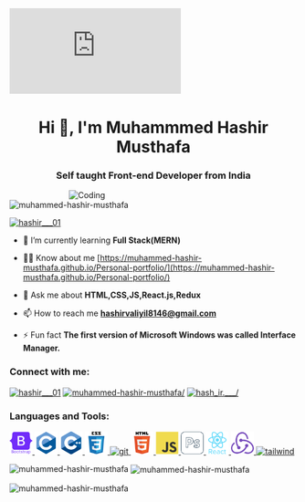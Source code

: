 ![MasterHead](https://www.freepik.com/free-photo/programming-background-with-person-working-with-codes-computer_38669459.htm?epik=dj0yJnU9X29BeVJlSndHaE1LNFA3R0JKaWh1bGUxNjU5ZVdnY3omcD0wJm49U29kM2tSd1V5UTBRVU1wRENoUWw0QSZ0PUFBQUFBR2FhVWRN)
<h1 align="center">Hi 👋, I'm Muhammmed Hashir Musthafa</h1>
<h3 align="center">Self taught Front-end Developer from India</h3>
<img align="right" alt="Coding" width="400" src="https://cdn.dribbble.com/users/1162077/screenshots/3848914/programmer.gif">

<p align="left"> <img src="https://komarev.com/ghpvc/?username=muhammed-hashir-musthafa&label=Profile%20views&color=0e75b6&style=flat" alt="muhammed-hashir-musthafa" /> </p>

<p align="left"> <a href="https://twitter.com/hashir___01" target="blank"><img src="https://img.shields.io/twitter/follow/hashir___01?logo=twitter&style=for-the-badge" alt="hashir___01" /></a> </p>

- 🌱 I’m currently learning **Full Stack(MERN)**

- 👨‍💻 Know about me [https://muhammed-hashir-musthafa.github.io/Personal-portfolio/](https://muhammed-hashir-musthafa.github.io/Personal-portfolio/)

- 💬 Ask me about **HTML,CSS,JS,React.js,Redux**

- 📫 How to reach me **hashirvaliyil8146@gmail.com**

- ⚡ Fun fact **The first version of Microsoft Windows was called Interface Manager.**

<h3 align="left">Connect with me:</h3>
<p align="left">
<a href="https://twitter.com/hashir___01" target="blank"><img align="center" src="https://raw.githubusercontent.com/rahuldkjain/github-profile-readme-generator/master/src/images/icons/Social/twitter.svg" alt="hashir___01" height="30" width="40" /></a>
<a href="https://linkedin.com/in/muhammed-hashir-musthafa/" target="blank"><img align="center" src="https://raw.githubusercontent.com/rahuldkjain/github-profile-readme-generator/master/src/images/icons/Social/linked-in-alt.svg" alt="muhammed-hashir-musthafa/" height="30" width="40" /></a>
<a href="https://instagram.com/hash_ir.___/" target="blank"><img align="center" src="https://raw.githubusercontent.com/rahuldkjain/github-profile-readme-generator/master/src/images/icons/Social/instagram.svg" alt="hash_ir.___/" height="30" width="40" /></a>
</p>

<h3 align="left">Languages and Tools:</h3>
<p align="left"> <a href="https://getbootstrap.com" target="_blank" rel="noreferrer"> <img src="https://raw.githubusercontent.com/devicons/devicon/master/icons/bootstrap/bootstrap-plain-wordmark.svg" alt="bootstrap" width="40" height="40"/> </a> <a href="https://www.cprogramming.com/" target="_blank" rel="noreferrer"> <img src="https://raw.githubusercontent.com/devicons/devicon/master/icons/c/c-original.svg" alt="c" width="40" height="40"/> </a> <a href="https://www.w3schools.com/cpp/" target="_blank" rel="noreferrer"> <img src="https://raw.githubusercontent.com/devicons/devicon/master/icons/cplusplus/cplusplus-original.svg" alt="cplusplus" width="40" height="40"/> </a> <a href="https://www.w3schools.com/css/" target="_blank" rel="noreferrer"> <img src="https://raw.githubusercontent.com/devicons/devicon/master/icons/css3/css3-original-wordmark.svg" alt="css3" width="40" height="40"/> </a> <a href="https://git-scm.com/" target="_blank" rel="noreferrer"> <img src="https://www.vectorlogo.zone/logos/git-scm/git-scm-icon.svg" alt="git" width="40" height="40"/> </a> <a href="https://www.w3.org/html/" target="_blank" rel="noreferrer"> <img src="https://raw.githubusercontent.com/devicons/devicon/master/icons/html5/html5-original-wordmark.svg" alt="html5" width="40" height="40"/> </a> <a href="https://developer.mozilla.org/en-US/docs/Web/JavaScript" target="_blank" rel="noreferrer"> <img src="https://raw.githubusercontent.com/devicons/devicon/master/icons/javascript/javascript-original.svg" alt="javascript" width="40" height="40"/> </a> <a href="https://www.photoshop.com/en" target="_blank" rel="noreferrer"> <img src="https://raw.githubusercontent.com/devicons/devicon/master/icons/photoshop/photoshop-line.svg" alt="photoshop" width="40" height="40"/> </a> <a href="https://reactjs.org/" target="_blank" rel="noreferrer"> <img src="https://raw.githubusercontent.com/devicons/devicon/master/icons/react/react-original-wordmark.svg" alt="react" width="40" height="40"/> </a> <a href="https://redux.js.org" target="_blank" rel="noreferrer"> <img src="https://raw.githubusercontent.com/devicons/devicon/master/icons/redux/redux-original.svg" alt="redux" width="40" height="40"/> </a> <a href="https://tailwindcss.com/" target="_blank" rel="noreferrer"> <img src="https://www.vectorlogo.zone/logos/tailwindcss/tailwindcss-icon.svg" alt="tailwind" width="40" height="40"/> </a> </p>

<p><img align="left" src="https://github-readme-stats.vercel.app/api/top-langs?username=muhammed-hashir-musthafa&show_icons=true&locale=en&layout=compact" alt="muhammed-hashir-musthafa" /></p>

<p>&nbsp;<img align="center" src="https://github-readme-stats.vercel.app/api?username=muhammed-hashir-musthafa&show_icons=true&locale=en" alt="muhammed-hashir-musthafa" /></p>

<p><img align="center" src="https://github-readme-streak-stats.herokuapp.com/?user=muhammed-hashir-musthafa&" alt="muhammed-hashir-musthafa" /></p>
